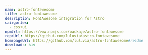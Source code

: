 ```yaml
---
name: astro-fontawesome
title: astro-fontawesome
description: FontAwesome integration for Astro
categories:
  - css+ui
npmUrl: https://www.npmjs.com/package/astro-fontawesome
repoUrl: https://github.com/luluvia/astro-fontawesome
homepageUrl: https://github.com/luluvia/astro-fontawesome#readme
downloads: 319
---
```

